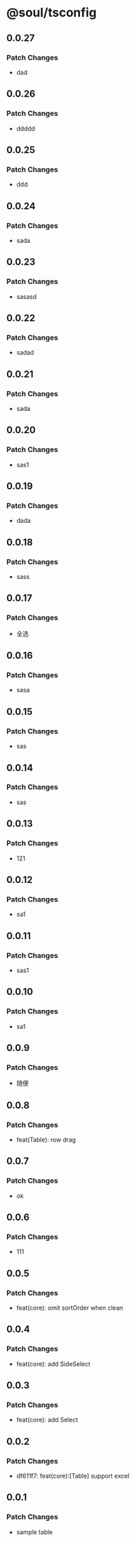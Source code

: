 # @soul/tsconfig

## 0.0.27

### Patch Changes

- dad

## 0.0.26

### Patch Changes

- ddddd

## 0.0.25

### Patch Changes

- ddd

## 0.0.24

### Patch Changes

- sada

## 0.0.23

### Patch Changes

- sasasd

## 0.0.22

### Patch Changes

- sadad

## 0.0.21

### Patch Changes

- sada

## 0.0.20

### Patch Changes

- sas1

## 0.0.19

### Patch Changes

- dada

## 0.0.18

### Patch Changes

- sass

## 0.0.17

### Patch Changes

- 全选

## 0.0.16

### Patch Changes

- sasa

## 0.0.15

### Patch Changes

- sas

## 0.0.14

### Patch Changes

- sas

## 0.0.13

### Patch Changes

- 121

## 0.0.12

### Patch Changes

- sa1

## 0.0.11

### Patch Changes

- sas1

## 0.0.10

### Patch Changes

- sa1

## 0.0.9

### Patch Changes

- 随便

## 0.0.8

### Patch Changes

- feat(Table): row drag

## 0.0.7

### Patch Changes

- ok

## 0.0.6

### Patch Changes

- 111

## 0.0.5

### Patch Changes

- feat(core): omit sortOrder when clean

## 0.0.4

### Patch Changes

- feat(core): add SideSelect

## 0.0.3

### Patch Changes

- feat(core): add Select

## 0.0.2

### Patch Changes

- df611f7: feat(core):[Table] support excel

## 0.0.1

### Patch Changes

- sample table
